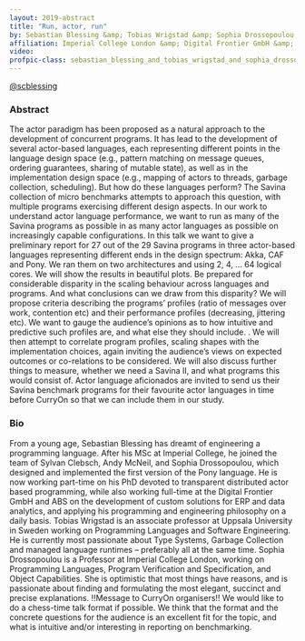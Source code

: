 ```yaml
---
layout: 2019-abstract
title: "Run, actor, run"
by: Sebastian Blessing &amp; Tobias Wrigstad &amp; Sophia Drossopoulou
affiliation: Imperial College London &amp; Digital Frontier GmbH &amp; Uppsala University
video: 
profpic-class: sebastian_blessing_and_tobias_wrigstad_and_sophia_drossopoulou
---
```


[@scblessing](https://twitter.com/scblessing)
<br/>

### Abstract

The actor paradigm has been proposed as a natural approach to the development of concurrent programs. It has lead to the development of several actor-based languages, each representing different points in the language design space (e.g., pattern matching on message queues, ordering guarantees, sharing of mutable state), as well as in the implementation design space (e.g., mapping of actors to threads, garbage collection, scheduling).  But how do these languages perform? The Savina collection of micro benchmarks attempts to approach this question, with multiple programs exercising different design aspects. In our work to understand actor language performance, we want to run as many of the Savina programs as possible in as many actor languages as possible on increasingly capable configurations. In this talk we want to give a preliminary report for 27 out of the 29 Savina programs in three actor-based languages representing different ends in the design spectrum: Akka, CAF and Pony. We ran them on two architectures and using 2, 4, … 64 logical cores. We will show the results in beautiful plots. Be prepared for considerable disparity in the scaling behaviour across languages and programs.  And what conclusions can we draw from this disparity?  We will propose criteria describing the programs’ profiles (ratio of messages over work, contention etc) and their performance profiles (decreasing, jittering etc). We want to gauge the  audience’s opinions as to how intuitive and predictive such profiles are, and what else they should include. . We will then  attempt to correlate program profiles, scaling shapes with the implementation choices, again inviting the audience’s views on expected outcomes or co-relations to be considered.  We will also discuss further things to measure, whether we need a Savina II, and what programs this would consist of.   Actor language aficionados are invited to send us their Savina benchmark programs for their favourite actor languages in time before CurryOn so that we can include them in our study.

### Bio

From a young age, Sebastian Blessing has dreamt of engineering a programming language. After his MSc at Imperial College, he joined the team of Sylvan Clebsch, Andy McNeil, and Sophia Drossopoulou, which designed and implemented the first version of the Pony language. He is now working part-time on his PhD devoted to transparent distributed actor based programming, while also working full-time at the Digital Frontier GmbH and ABS on the development of custom solutions for ERP and data analytics, and applying his programming and engineering philosophy on a daily basis.  Tobias Wrigstad  is an associate professor at Uppsala University in Sweden working on Programming Languages and Software Engineering. He is currently most passionate about Type Systems, Garbage Collection and managed language runtimes – preferably all at the same time. Sophia Drossopoulou is a Professor at Imperial College London, working on Programming Languages, Program Verification and Specification, and Object Capabilities. She is optimistic that most things have reasons, and is passionate about finding and formulating  the most elegant, succinct and precise explanations. !!Message to CurryOn organisers!! We would like to do a chess-time talk format if possible. We think that the format and the concrete questions for the audience is an excellent fit for the topic, and what is intuitive and/or interesting in reporting on benchmarking.

